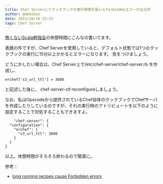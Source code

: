```yaml
---
title: Chef Serverにてクックブックの実行時間が長いとForbiddenエラーが出る件
author: @dekokun
date: 2013/10/19 15:33
tags: Chef Server
---
```


[怖くないScala勉強会](http://connpass.com/event/3420/)の休憩時間にこんなの書いてます。

表題の件ですが、Chef Serverを使用していると、デフォルト状態では1つのクックブックの実行に15分以上かかるとエラーになります。
気をつけましょう。

どうにかしたい場合は、Chef Server上で/etc/chef-server/chef-server.rb を作成し、

    erchef['s3_url_ttl'] = 3600

と記述した後に、 chef-server-ctl reconfigureしましょう。

なお、私はOpscodeから提供されているChef自体のクックブックでChefサーバを作成したりしているのですが、それの実行時のアトリビュートを以下のように設定することで対処することもできますよ。

        "chef-server": {
      "configuration": {
        "erchef": {
          "s3_url_ttl": 3600
        }
      }
    }

以上。休憩時間がそろそろ終わるので簡潔に。

参考：

- [long running recipes cause Forbidden errors ](http://linkis.com/tickets.opscode.com/uQ7r)

